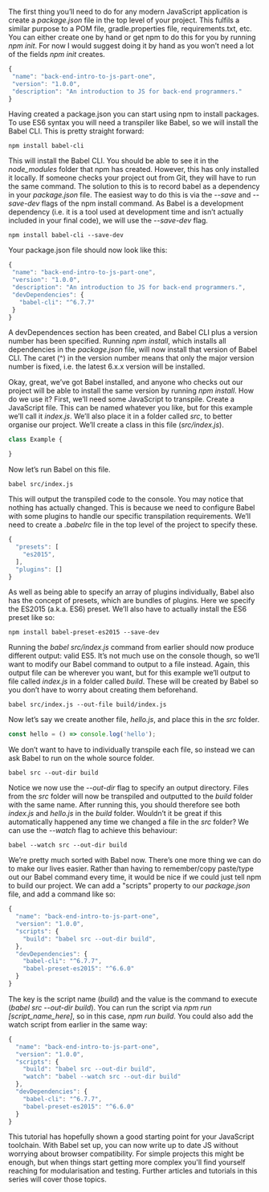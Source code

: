 The first thing you’ll need to do for any modern JavaScript application is create a *package.json* file in the top level of your project.  This fulfils a similar purpose to a POM file, gradle.properties file, requirements.txt, etc.  You can either create one by hand or get npm to do this for you by running *npm init*.  For now I would suggest doing it by hand as you won’t need a lot of the fields *npm init* creates.

```javascript
{
 "name": "back-end-intro-to-js-part-one",
 "version": "1.0.0",
 "description": "An introduction to JS for back-end programmers."
}
```

Having created a package.json you can start using npm to install packages.  To use ES6 syntax you will need a transpiler like Babel, so we will install the Babel CLI.  This is pretty straight forward:

`npm install babel-cli`

This will install the Babel CLI.  You should be able to see it in the *node_modules* folder that npm has created.  However, this has only installed it locally.  If someone checks your project out from Git, they will have to run the same command.  The solution to this is to record babel as a dependency in your *package.json* file.  The easiest way to do this is via the *--save* and *--save-dev* flags of the npm install command.  As Babel is a development dependency (i.e. it is a tool used at development time and isn’t actually included in your final code), we will use the *--save-dev* flag.

`npm install babel-cli --save-dev`

Your package.json file should now look like this:
```javascript
{
 "name": "back-end-intro-to-js-part-one",
 "version": "1.0.0",
 "description": "An introduction to JS for back-end programmers.",
 "devDependencies": {
   "babel-cli": "^6.7.7"
 }
}
```
A devDependences section has been created, and Babel CLI plus a version number has been specified.  Running *npm install*, which installs all dependencies in the *package.json* file, will now install that version of Babel CLI.  The caret (^) in the version number means that only the major version number is fixed, i.e. the latest 6.x.x version will be installed.

Okay, great, we’ve got Babel installed, and anyone who checks out our project will be able to install the same version by running *npm install*.  How do we use it?  First, we’ll need some JavaScript to transpile.  Create a JavaScript file.  This can be named whatever you like, but for this example we’ll call it *index.js*.  We’ll also place it in a folder called *src*, to better organise our project.  We’ll create a class in this file (*src/index.js*).
```javascript
class Example {

}
```
Now let’s run Babel on this file.

`babel src/index.js`

This will output the transpiled code to the console.  You may notice that nothing has actually changed.  This is because we need to configure Babel with some plugins to handle our specific transpilation requirements.  We’ll need to create a *.babelrc* file in the top level of the project to specify these.
```javascript
{
  "presets": [
    "es2015",
  ],
  "plugins": []
}
```
As well as being able to specify an array of plugins individually, Babel also has the concept of presets, which are bundles of plugins.  Here we specify the ES2015 (a.k.a. ES6) preset. We’ll also have to actually install the ES6 preset like so:

`npm install babel-preset-es2015 --save-dev`

Running the *babel src/index.js* command from earlier should now produce different output: valid ES5.  It’s not much use on the console though, so we’ll want to modify our Babel command to output to a file instead.  Again, this output file can be wherever you want, but for this example we’ll output to file called *index.js* in a folder called *build*.  These will be created by Babel so you don’t have to worry about creating them beforehand.

`babel src/index.js --out-file build/index.js`

Now let’s say we create another file, *hello.js*, and place this in the *src* folder.
```javascript
const hello = () => console.log('hello');
```
We don’t want to have to individually transpile each file, so instead we can ask Babel to run on the whole source folder.

`babel src --out-dir build`

Notice we now use the *--out-dir* flag to specify an output directory.  Files from the *src* folder will now be transpiled and outputted to the *build* folder with the same name.  After running this, you should therefore see both *index.js* and *hello.js* in the *build* folder.  Wouldn’t it be great if this automatically happened any time we changed a file in the *src* folder?  We can use the *--watch* flag to achieve this behaviour:

`babel --watch src --out-dir build`

We’re pretty much sorted with Babel now.  There’s one more thing we can do to make our lives easier.  Rather than having to remember/copy paste/type out our Babel command every time, it would be nice if we could just tell npm to build our project.  We can add a "scripts" property to our *package.json* file, and add a command like so:
```javascript
{
  "name": "back-end-intro-to-js-part-one",
  "version": "1.0.0",
  "scripts": {
    "build": "babel src --out-dir build",
  },
  "devDependencies": {
    "babel-cli": "^6.7.7",
    "babel-preset-es2015": "^6.6.0"
  }
}
```
The key is the script name (*build*) and the value is the command to execute (*babel src --out-dir build*).  You can run the script via *npm run [script_name_here]*, so in this case, *npm run build*.  You could also add the watch script from earlier in the same way:
```javascript
{
  "name": "back-end-intro-to-js-part-one",
  "version": "1.0.0",
  "scripts": {
    "build": "babel src --out-dir build",
    "watch": "babel --watch src --out-dir build"
  },
  "devDependencies": {
    "babel-cli": "^6.7.7",
    "babel-preset-es2015": "^6.6.0"
  }
}
```
This tutorial has hopefully shown a good starting point for your JavaScript toolchain.  With Babel set up, you can now write up to date JS without worrying about browser compatibility.  For simple projects this might be enough, but when things start getting more complex you'll find yourself reaching for modularisation and testing.  Further articles and tutorials in this series will cover those topics.    
